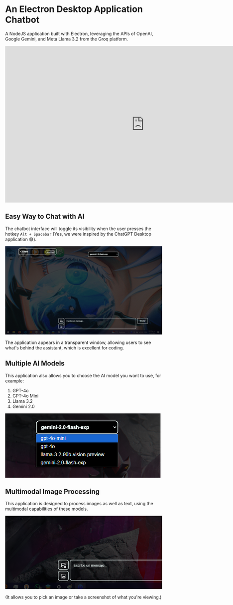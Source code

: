 # An Electron Desktop Application Chatbot

A NodeJS application built with Electron, leveraging the APIs of OpenAI, Google Gemini, and Meta Llama 3.2 from the Groq platform.

<iframe width="892" height="502" src="https://www.youtube.com/embed/wuvtfPWlep4" title="AI Electron Application" frameborder="0" allow="accelerometer; autoplay; clipboard-write; encrypted-media; gyroscope; picture-in-picture; web-share" referrerpolicy="strict-origin-when-cross-origin" allowfullscreen></iframe>

## Easy Way to Chat with AI

The chatbot interface will toggle its visibility when the user presses the hotkey `Alt + Spacebar` (Yes, we were inspired by the ChatGPT Desktop application 😅).

![alt text](image.png)

The application appears in a transparent window, allowing users to see what's behind the assistant, which is excellent for coding.

## Multiple AI Models

This application also allows you to choose the AI model you want to use, for example:

1. GPT-4o
2. GPT-4o Mini
3. Llama 3.2
4. Gemini 2.0

![alt text](image-1.png)

## Multimodal Image Processing

This application is designed to process images as well as text, using the multimodal capabilities of these models.

![alt text](image-2.png)

(It allows you to pick an image or take a screenshot of what you're viewing.)